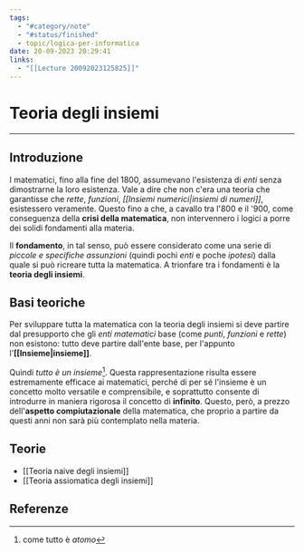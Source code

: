 ```yaml
---
tags:
  - "#category/note"
  - "#status/finished"
  - topic/logica-per-informatica
date: 20-09-2023 20:29:41
links:
  - "[[Lecture 20092023125825]]"
---
```

# Teoria degli insiemi
---
## Introduzione
I matematici, fino alla fine del 1800, assumevano l'esistenza di _enti_ senza dimostrarne la loro esistenza. Vale a dire che non c'era una teoria che garantisse che _rette_, _funzioni_, _[[Insiemi numerici|insiemi di numeri]]_, esistessero veramente. Questo fino a che, a cavallo tra l'800 e il '900, come conseguenza della **crisi della matematica**, non intervennero i logici a porre dei solidi fondamenti alla materia.

Il **fondamento**, in tal senso, può essere considerato come una serie di _piccole e specifiche assunzioni_ (quindi pochi _enti_ e poche _ipotesi_) dalla quale si può ricreare tutta la matematica. A trionfare tra i fondamenti è la **teoria degli insiemi**.

## Basi teoriche
Per sviluppare tutta la matematica con la teoria degli insiemi si deve partire dal presupporto che gli _enti matematici_ base (come _punti_, _funzioni_ e _rette_) non esistono: tutto deve partire dall'ente base, per l'appunto l'**[[Insieme|insieme]]**.

Quindi _tutto è un insieme_[^1]. Questa rappresentazione risulta essere estremamente efficace ai matematici, perché di per sé l'insieme è un concetto molto versatile e comprensibile, e soprattutto consente di introdurre in maniera rigorosa il concetto di **infinito**. Questo, però, a prezzo dell'**aspetto compiutazionale** della matematica, che proprio a partire da questi anni non sarà più contemplato nella materia.

## Teorie
- [[Teoria naive degli insiemi]]
- [[Teoria assiomatica degli insiemi]]

## Referenze
[^1]: come tutto è _atomo_